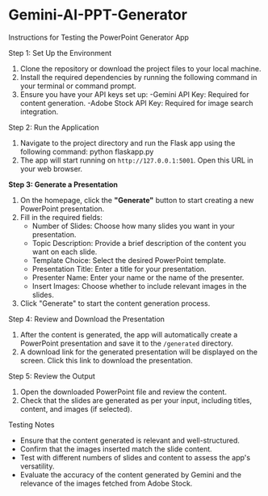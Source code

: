 # Gemini-AI-PPT-Generator

Instructions for Testing the PowerPoint Generator App

Step 1: Set Up the Environment
1. Clone the repository or download the project files to your local machine.
2. Install the required dependencies by running the following command in your terminal or command prompt.
3. Ensure you have your API keys set up:
   -Gemini API Key: Required for content generation.
   -Adobe Stock API Key: Required for image search integration.

Step 2: Run the Application
1. Navigate to the project directory and run the Flask app using the following command:
   python flaskapp.py
2. The app will start running on `http://127.0.0.1:5001`. Open this URL in your web browser.

**Step 3: Generate a Presentation**
1. On the homepage, click the **"Generate"** button to start creating a new PowerPoint presentation.
2. Fill in the required fields:
   - Number of Slides: Choose how many slides you want in your presentation.
   - Topic Description: Provide a brief description of the content you want on each slide.
   - Template Choice: Select the desired PowerPoint template.
   - Presentation Title: Enter a title for your presentation.
   - Presenter Name: Enter your name or the name of the presenter.
   - Insert Images: Choose whether to include relevant images in the slides.
3. Click "Generate" to start the content generation process.

Step 4: Review and Download the Presentation
1. After the content is generated, the app will automatically create a PowerPoint presentation and save it to the `/generated` directory.
2. A download link for the generated presentation will be displayed on the screen. Click this link to download the presentation.

Step 5: Review the Output
1. Open the downloaded PowerPoint file and review the content.
2. Check that the slides are generated as per your input, including titles, content, and images (if selected).

Testing Notes
- Ensure that the content generated is relevant and well-structured.
- Confirm that the images inserted match the slide content.
- Test with different numbers of slides and content to assess the app's versatility.
- Evaluate the accuracy of the content generated by Gemini and the relevance of the images fetched from Adobe Stock.
